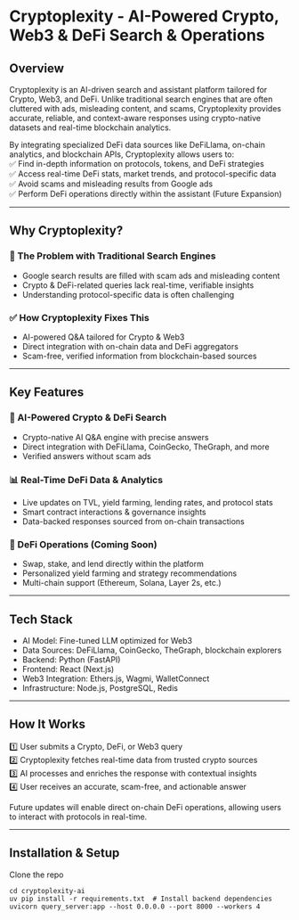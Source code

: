 # Cryptoplexity - AI-Powered Crypto, Web3 & DeFi Search & Operations  

## Overview  
Cryptoplexity is an AI-driven search and assistant platform tailored for Crypto, Web3, and DeFi. Unlike traditional search engines that are often cluttered with ads, misleading content, and scams, Cryptoplexity provides accurate, reliable, and context-aware responses using crypto-native datasets and real-time blockchain analytics.

By integrating specialized DeFi data sources like DeFiLlama, on-chain analytics, and blockchain APIs, Cryptoplexity allows users to:  
✅ Find in-depth information on protocols, tokens, and DeFi strategies  
✅ Access real-time DeFi stats, market trends, and protocol-specific data  
✅ Avoid scams and misleading results from Google ads  
✅ Perform DeFi operations directly within the assistant (Future Expansion)  

---

## Why Cryptoplexity?  
### 🚫 The Problem with Traditional Search Engines  
- Google search results are filled with scam ads and misleading content  
- Crypto & DeFi-related queries lack real-time, verifiable insights  
- Understanding protocol-specific data is often challenging  

### ✅ How Cryptoplexity Fixes This  
- AI-powered Q&A tailored for Crypto & Web3  
- Direct integration with on-chain data and DeFi aggregators  
- Scam-free, verified information from blockchain-based sources  

---

## Key Features  

### 🔎 AI-Powered Crypto & DeFi Search  
- Crypto-native AI Q&A engine with precise answers  
- Direct integration with DeFiLlama, CoinGecko, TheGraph, and more  
- Verified answers without scam ads  

### 📊 Real-Time DeFi Data & Analytics  
- Live updates on TVL, yield farming, lending rates, and protocol stats  
- Smart contract interactions & governance insights  
- Data-backed responses sourced from on-chain transactions  

### 🚀 DeFi Operations (Coming Soon)  
- Swap, stake, and lend directly within the platform  
- Personalized yield farming and strategy recommendations  
- Multi-chain support (Ethereum, Solana, Layer 2s, etc.)  

---

## Tech Stack  
- AI Model: Fine-tuned LLM optimized for Web3  
- Data Sources: DeFiLlama, CoinGecko, TheGraph, blockchain explorers  
- Backend: Python (FastAPI)  
- Frontend: React (Next.js)  
- Web3 Integration: Ethers.js, Wagmi, WalletConnect  
- Infrastructure: Node.js, PostgreSQL, Redis  

---

## How It Works  
1️⃣ User submits a Crypto, DeFi, or Web3 query  
2️⃣ Cryptoplexity fetches real-time data from trusted crypto sources  
3️⃣ AI processes and enriches the response with contextual insights  
4️⃣ User receives an accurate, scam-free, and actionable answer  

Future updates will enable direct on-chain DeFi operations, allowing users to interact with protocols in real-time.  

---

## Installation & Setup  
Clone the repo
```
cd cryptoplexity-ai
uv pip install -r requirements.txt  # Install backend dependencies
uvicorn query_server:app --host 0.0.0.0 --port 8000 --workers 4
```
